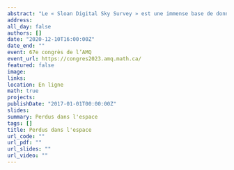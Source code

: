 ```yaml
---
abstract: "Le « Sloan Digital Sky Survey » est une immense base de données qui se veut être un atlas du ciel étoilé. Si vous prenez une photo du ciel, comment est-il possible de chercher dans cet atlas et de retrouver la vue présentée dans votre photo? Pourquoi voudrait-on être en mesure de faire ça et comment le faire seront quelques-unes des notions que nous aborderons."
address:
all_day: false
authors: []
date: "2020-12-10T16:00:00Z"
date_end: ""
event: 67e congrès de l’AMQ
event_url: https://congres2023.amq.math.ca/
featured: false
image:
links:
location: En ligne
math: true
projects:
publishDate: "2017-01-01T00:00:00Z"
slides: 
summary: Perdus dans l'espace
tags: []
title: Perdus dans l'espace
url_code: ""
url_pdf: ""
url_slides: ""
url_video: ""
---
```


